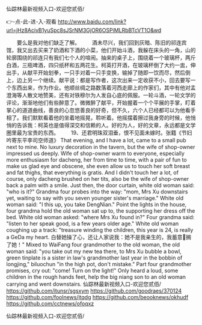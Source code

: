 
仙踪林最新视频入口-欢迎您贰佰/




👉-点-此-进-入-观看  http://www.baidu.com/link?url=jHz8AcivB1yuSpc8sJSrNM3GjOR6OSPiMLRbBTcVT1O&wd




　　要么是我对他们缺乏了解。
　　酒未尽兴，我们回到灰暗、陈旧的祁连宾馆，我又出去买来了奶酒和下酒的小菜，他们开始斗酒，我躲在床头的一角，山的轮廓围绕的祁连只有我们七个人的喧闹。抽来的桌子上，围绕着一个玻璃杯，两斤白酒，三瓶啤酒，四只纸杯和五两花生。柯英打开酒，在玻璃杯倒了大约一盅，伸出手，从献平开始划拳，一只手对着一只手变换，输掉了随即一饮而尽，然后倒上，边上另一个继续。献平说：都是写作者，这次出来一定收获不小，回去要写一个东西出来，作为作业。他顺丝绸之路数落着河西走廊上的作家们，其中有他对孟澄海等人散文地赞美，还有对铁穆尔为人发自心底的佩服。一轮斗酒，一轮文学的评论，渐渐地他们有些醉意了。微微醉了献平，开始握着一个个平展的手掌，盯着掌心的道道曲线，善良的心忽悠善良的好奇，但不久，六个人已经都可以为他看手相了。我们默默看着他的坐着地摇晃，聆听着。他摇摆着擦过我身旁的时候，他悄悄的告诉我：柯英也是值得深交和信赖的人。好的为人，好的文章，永远都是文学圈里最为宝贵的东西。
　　19、还君明珠双泪垂，恨不见面未嫁时。张籍《节妇吟寄东平李司空师道》
That evening, and I have a lot, came to a small pub next to mine.
No luxury decoration in the tavern, but the wife of shop-owner impressed us deeply.
Wife of shop-owner warm to everyone, especially more enthusiasm for dacheng, her from time to time, with a pair of fun to make us glad eye and obscene, she even allow us to touch her soft breast and fat thighs, that everything is gratis.
And I didn't touch her a lot, of course, only dacheng brushed on her tits, also be the wife of shop-owner back a palm with a smile.
Just then, the door curtain, white old woman said: "who is it?"
Grandma four probes into the way: "mom, Mrs Xu downstairs yet, waiting to say with you seven younger sister's marriage."
White old woman said: "I this up, you take DengNian."
Point the lights in the house, four grandma hold the old woman sat up to, the supporting her dress off the bed.
White old woman asked: "where Mrs Xu found in?"
Four grandma said: "listen to her speak good, is a few years older age."
White old woman coughing up a track: "treasure winding the children, this year is 24, is really a GeDa my heart.
白替她操了心，还让人家说我：她不是我亲生的，我蓄意搁了她！"
Mixed to WaiFang four grandmother to the old woman, the old woman said: "you take out my new tea there, to Mrs Xu bubble a bowl, green tinplate is a sister in law's grandmother last year in the bobbin of longjing," biluochun "in the high pot, don't mistake."
Part four grandmother promises, cry out: "come!
Turn on the light!"
Only heard a loud, some children in the rough hands feet, help the big niang son to an old woman carrying and went downstairs.
仙踪林最新视频入口-欢迎您贰佰/ https://github.com/itunsr/sgsxym
https://github.com/goodraes/370124
https://github.com/foolnews/jtqdg
https://github.com/beooknews/okhudf
https://github.com/cctnews/ofoqxz





仙踪林最新视频入口-欢迎您贰佰/
